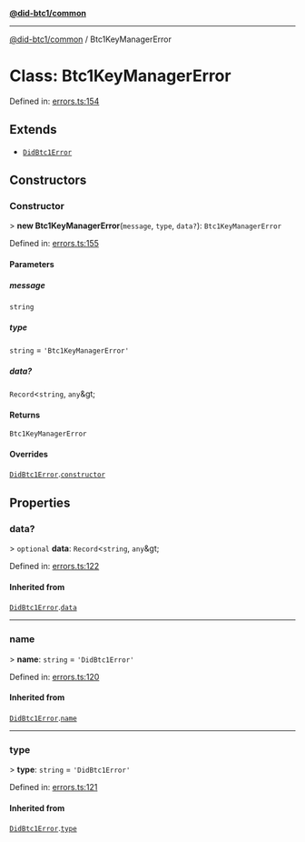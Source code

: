 [**@did-btc1/common**](../README.md)

***

[@did-btc1/common](../globals.md) / Btc1KeyManagerError

# Class: Btc1KeyManagerError

Defined in: [errors.ts:154](https://github.com/dcdpr/did-btc1-js/blob/4ab6f9915d95beed9bc633644c9db1539395f512/packages/common/src/errors.ts#L154)

## Extends

- [`DidBtc1Error`](DidBtc1Error.md)

## Constructors

### Constructor

&gt; **new Btc1KeyManagerError**(`message`, `type`, `data?`): `Btc1KeyManagerError`

Defined in: [errors.ts:155](https://github.com/dcdpr/did-btc1-js/blob/4ab6f9915d95beed9bc633644c9db1539395f512/packages/common/src/errors.ts#L155)

#### Parameters

##### message

`string`

##### type

`string` = `'Btc1KeyManagerError'`

##### data?

`Record`\<`string`, `any`\&gt;

#### Returns

`Btc1KeyManagerError`

#### Overrides

[`DidBtc1Error`](DidBtc1Error.md).[`constructor`](DidBtc1Error.md#constructor)

## Properties

### data?

&gt; `optional` **data**: `Record`\<`string`, `any`\&gt;

Defined in: [errors.ts:122](https://github.com/dcdpr/did-btc1-js/blob/4ab6f9915d95beed9bc633644c9db1539395f512/packages/common/src/errors.ts#L122)

#### Inherited from

[`DidBtc1Error`](DidBtc1Error.md).[`data`](DidBtc1Error.md#data)

***

### name

&gt; **name**: `string` = `'DidBtc1Error'`

Defined in: [errors.ts:120](https://github.com/dcdpr/did-btc1-js/blob/4ab6f9915d95beed9bc633644c9db1539395f512/packages/common/src/errors.ts#L120)

#### Inherited from

[`DidBtc1Error`](DidBtc1Error.md).[`name`](DidBtc1Error.md#name)

***

### type

&gt; **type**: `string` = `'DidBtc1Error'`

Defined in: [errors.ts:121](https://github.com/dcdpr/did-btc1-js/blob/4ab6f9915d95beed9bc633644c9db1539395f512/packages/common/src/errors.ts#L121)

#### Inherited from

[`DidBtc1Error`](DidBtc1Error.md).[`type`](DidBtc1Error.md#type)
